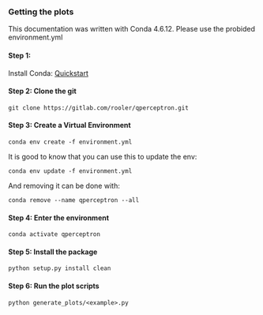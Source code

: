 ### Getting the plots

This documentation was written with Conda 4.6.12. Please use the probided environment.yml

#### Step 1:

Install Conda: [Quickstart](https://www.digitalocean.com/community/tutorials/how-to-install-anaconda-on-ubuntu-18-04-quickstart)

#### Step 2: Clone the git

`git clone https://gitlab.com/rooler/qperceptron.git`

#### Step 3: Create a Virtual Environment

`conda env create -f environment.yml`

It is good to know that you can use this to update the env:

`conda env update -f environment.yml`

And removing it can be done with:

`conda remove --name qperceptron --all`


#### Step 4: Enter the environment

`conda activate qperceptron`

#### Step 5: Install the package

`python setup.py install clean`

#### Step 6: Run the plot scripts

`python generate_plots/<example>.py`
